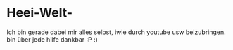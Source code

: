 # Heei-Welt-
Ich bin gerade dabei mir alles selbst, iwie durch youtube usw beizubringen. bin über jede hilfe dankbar :P :)
